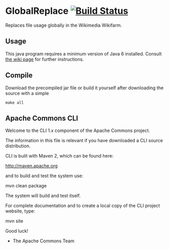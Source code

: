 # GlobalReplace [![Build Status](https://travis-ci.org/Commonists/GlobalReplace.svg?branch=master)](https://travis-ci.org/Commonists/GlobalReplace)
Replaces file usage globally in the Wikimedia Wikifarm.

## Usage
This java program requires a minimum version of Java 6 installed. Consult [the wiki page](https://commons.wikimedia.org/wiki/Commons:GlobalReplace) for further instructions.

## Compile
Download the precompiled jar file or build it yourself after downloading the source with a simple

```make all```

## Apache Commons CLI

Welcome to the CLI 1.x component of the Apache Commons project.

The information in this file is relevant if you have
downloaded a CLI source distribution.

CLI is built with Maven 2, which can be found here:

  http://maven.apache.org

and to build and test the system use:

  mvn clean package

The system will build and test itself.

For complete documentation and to create a local copy of the
CLI project website, type:

  mvn site

Good luck!

- The Apache Commons Team
